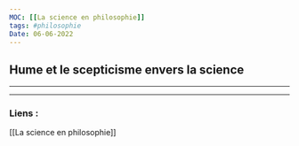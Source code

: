 ```yaml
---
MOC: [[La science en philosophie]]
tags: #philosophie
Date: 06-06-2022
---
```


## Hume et le scepticisme envers la science

---




---
### Liens :

[[La science en philosophie]]